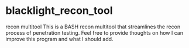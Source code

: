 # blacklight_recon_tool
recon multitool 
This is a BASH recon multitool that streamlines the recon process of penetration testing. Feel free to provide thoughts on how I can improve this program and what I should add.
